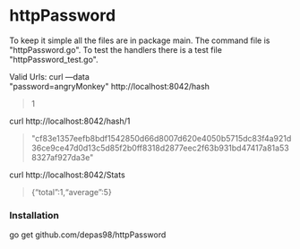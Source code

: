 # httpPassword
To keep it simple all the files are in package main.  The command file is "httpPassword.go".   To test the handlers there is a test file "httpPassword_test.go".

Valid Urls:
curl —data "password=angryMonkey" http://localhost:8042/hash
> 1

curl http://localhost:8042/hash/1
> "cf83e1357eefb8bdf1542850d66d8007d620e4050b5715dc83f4a921d36ce9ce47d0d13c5d85f2b0ff8318d2877eec2f63b931bd47417a81a538327af927da3e"

curl http://localhost:8042/Stats
> {“total”:1,“average”:5}


### Installation
go get github.com/depas98/httpPassword

